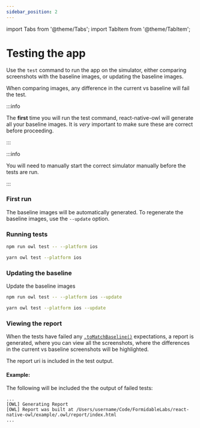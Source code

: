 ```yaml
---
sidebar_position: 2
---
```


import Tabs from '@theme/Tabs';
import TabItem from '@theme/TabItem';

# Testing the app

Use the `test` command to run the app on the simulator, either comparing screenshots with the baseline images, or updating the baseline images.

When comparing images, any difference in the current vs baseline will fail the test.

:::info

The **first** time you will run the test command, react-native-owl will generate all your baseline images. It is _very_ important to make sure these are correct before proceeding.

:::

:::info

You will need to manually start the correct simulator manually before the tests are run.

:::

### First run

The baseline images will be automatically generated. To regenerate the baseline images, use the `--update` option.

### Running tests


<Tabs  groupId="npm2yarn">
  <TabItem value="npm" label="npm">

```bash
npm run owl test -- --platform ios
```

  </TabItem>
  <TabItem value="yarn" label="Yarn">

```bash
yarn owl test --platform ios
```

  </TabItem>
</Tabs>



### Updating the baseline

Update the baseline images

<Tabs  groupId="npm2yarn">
  <TabItem value="npm" label="npm">

```bash
npm run owl test -- --platform ios --update
```

  </TabItem>
  <TabItem value="yarn" label="Yarn">

```bash
yarn owl test --platform ios --update
```

  </TabItem>
</Tabs>

### Viewing the report

When the tests have failed any [`.toMatchBaseline()`](/docs/api/matchers.md) expectations, a report is generated, where you can view all the screenshots, where the differences in the current vs baseline screenshots will be highlighted.

The report uri is included in the test output.

#### Example:

The following will be included the the output of failed tests:

```
...
[OWL] Generating Report
[OWL] Report was built at /Users/username/Code/FormidableLabs/react-native-owl/example/.owl/report/index.html
...
```